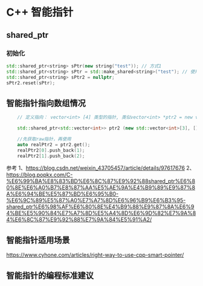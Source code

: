 # C++ 智能指针



## shared_ptr

### 初始化

``` c++
std::shared_ptr<string> sPtr(new string("test")); // 方式1
std::shared_ptr<string> sPtr = std::make_shared<string>("test"); // 使用make_shared, ()内是初始化的值
std::shared_ptr<string> sPtr2 = nullptr;
sPtr2.reset(sPtr);
```

## 智能指针指向数组情况

```c++
    // 定义指向： vector<int> [4] 类型的指针, 类似vector<int> *ptr2 = new vector<int>[3]

    std::shared_ptr<std::vector<int>> ptr2 (new std::vector<int>[3], [](std::vector<int> *p){delete []p;});

    //先获取raw指针，再使用
    auto realPtr2 = ptr2.get();
    realPtr2[0].push_back(1);
    realPtr2[1].push_back(2);

```

参考
1、https://blog.csdn.net/weixin_43705457/article/details/97617676
2、https://blog.popkx.com/C-%E6%99%BA%E8%83%BD%E6%8C%87%E9%92%88shared_ptr%E6%80%8E%E6%A0%B7%E8%87%AA%E5%AE%9A%E4%B9%89%E9%87%8A%E6%94%BE%E5%87%BD%E6%95%B0-%E6%9C%89%E5%87%A0%E7%A7%8D%E6%96%B9%E6%B3%95-shared_ptr%E6%98%AF%E6%80%8E%E4%B9%88%E9%87%8A%E6%94%BE%E5%90%84%E7%A7%8D%E5%A4%8D%E6%9D%82%E7%9A%84%E6%8C%87%E9%92%88%E7%9A%84%E5%91%A2/


## 智能指针适用场景

https://www.cyhone.com/articles/right-way-to-use-cpp-smart-pointer/

## 智能指针的编程标准建议




